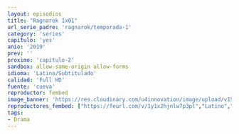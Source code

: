 ```yaml
---
layout: episodios
title: "Ragnarok 1x01"
url_serie_padre: 'ragnarok/temporada-1'
category: 'series'
capitulo: 'yes'
anio: '2019'
prev: ''
proximo: 'capitulo-2'
sandbox: allow-same-origin allow-forms
idioma: 'Latino/Subtitulado'
calidad: 'Full HD'
fuente: 'cueva'
reproductor: fembed
image_banner: 'https://res.cloudinary.com/u4innovation/image/upload/v1564030189/euphoria-banner-min_yogqzi.jpg'
reproductores_fembed: ["https://feurl.com/v/1y1x2hjnlw7p3pl","Latino","https://gdriveplayer.co/embed2.php?link=22u%252Fgj9A3%252FhUOdbcw21UOATBVYVILTC8bwlxwibHSLkOGubYcO8wogRhNP2YdCUqB50THwxwx7IX2Uf2j9gW1yAxhxcqu0BeJFOzp%252F7InQqpAo4SRLJUyD%252FFBAoE9ziNZ82NwP6wAxbuV8TffB0SlmDR%252FoaKzqfZ%252BiYuAtgtMg1ss41VJrIsk394hx6Shm9mSMbo53esVcWF1M9v35qqmc","Latino","https://feurl.com/v/z71xdhj2w8p3ry0","Subtitulado","https://gdriveplayer.co/embed2.php?link=GVTcNGGUyr1Kt6El%252B88wHAxa6eawCmCuxL0HU1AYeBGuQNuvhwc2DT04qAdPVkqp%252BwA1LsbYm5LdrgWpj0rgVQ18uxncNfQ5l63zvEdXQMN%252F2qCCgaXKdb81H02YuRUgoAt7rpH0jJuqvX9Gx9LSlf2dz9HX6aIzAVEECCU8IoFd4EcO5Jty1Qw6L72rR0K%252BLw9UW6eBiuxJ0WTydYNrqz","Subtitulado"]
tags:
- Drama
---
```












